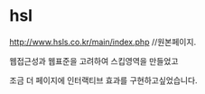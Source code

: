 # hsl
http://www.hsls.co.kr/main/index.php
//원본페이지.


웹접근성과 웹표준을 고려하여 스킵영역을 만들었고

조금 더 페이지에 인터랙티브 효과를 구현하고싶었습니다. 
